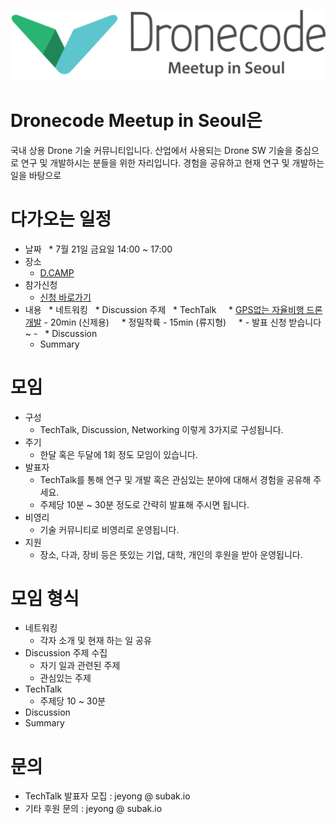 
![Dronecode Meetup in Seoul](/images/logo.png)

# Dronecode Meetup in Seoul은
국내 상용 Drone 기술 커뮤니티입니다.
산업에서 사용되는 Drone SW 기술을 중심으로 연구 및 개발하시는 분들을 위한 자리입니다.
경험을 공유하고 현재 연구 및 개발하는 일을 바탕으로 

# 다가오는 일정
 * 날짜
   * 7월 21일 금요일 14:00 ~ 17:00
 * 장소
   * [D.CAMP](http://naver.me/GPxRB9NK)
 * 참가신청
   * [신청 바로가기](https://goo.gl/forms/YE0wgPLSDPPzNmU02)
 * 내용
   * 네트워킹
   * Discussion 주제
   * TechTalk
     * [GPS없는 자율비행 드론 개발](http://subak.io/?p=2068) - 20min (신제용)
     * 정밀착륙 - 15min (류지형)
     * - 발표 신청 받습니다~ -
   * Discussion
   * Summary
   

# 모임 
 * 구성
   * TechTalk, Discussion, Networking 이렇게 3가지로 구성됩니다.
 * 주기
   * 한달 혹은 두달에 1회 정도 모임이 있습니다.
 * 발표자
   * TechTalk를 통해 연구 및 개발 혹은 관심있는 분야에 대해서 경험을 공유해 주세요.
   * 주제당 10분 ~ 30분 정도로 간략히 발표해 주시면 됩니다.
 * 비영리
   * 기술 커뮤니티로 비영리로 운영됩니다.
 * 지원
   * 장소, 다과, 장비 등은 뜻있는 기업, 대학, 개인의 후원을 받아 운영됩니다.

# 모임 형식
 * 네트워킹
   * 각자 소개 및 현재 하는 일 공유
 * Discussion 주제 수집
   * 자기 일과 관련된 주제
   * 관심있는 주제
 * TechTalk
   * 주제당 10 ~ 30분
 * Discussion
 * Summary
 
# 문의
 * TechTalk 발표자 모집 : jeyong @ subak.io
 * 기타 후원 문의 : jeyong @ subak.io
